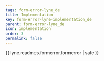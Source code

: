 ```yaml
---
tags: form-error-lyne_de
title: Implementation
key: form-error-lyne-implementation_de
parent: form-error-lyne_de
icon: implementation
order: 3
permalink: false  
---
```

{{ lyne.readmes.formerror.formerror | safe }}


